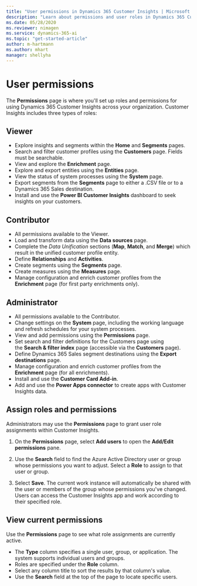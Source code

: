 ```yaml
---
title: "User permissions in Dynamics 365 Customer Insights | Microsoft Docs"
description: "Learn about permissions and user roles in Dynamics 365 Customer Insights."
ms.date: 05/28/2020
ms.reviewer: nimagen
ms.service: dynamics-365-ai
ms.topic: "get-started-article"
author: m-hartmann
ms.author: mhart
manager: shellyha
---
```


# User permissions

The **Permissions** page is where you'll set up roles and permissions for using Dynamics 365 Customer Insights across your organization. Customer Insights includes three types of roles:

## Viewer

- Explore insights and segments within the **Home** and **Segments** pages.
- Search and filter customer profiles using the **Customers** page. Fields must be searchable.
- View and explore the **Enrichment** page.
- Explore and export entities using the **Entities** page.
- View the status of system processes  using the **System** page.
- Export segments from the **Segments** page to either a .CSV file or to a Dynamics 365 Sales destination.
- Install and use the **Power BI Customer Insights** dashboard to seek insights on your customers.

## Contributor

- All permissions available to the Viewer.
- Load and transform data using the **Data sources** page.
- Complete the *Data Unification* sections (**Map**, **Match**, and **Merge**) which result in the unified customer profile entity.
- Define **Relationships** and **Activities**.
- Create segments using the **Segments** page.
- Create measures using the **Measures** page.
- Manage configuration and enrich customer profiles from the **Enrichment** page (for first party enrichments only).

## Administrator

- All permissions available to the Contributor.
- Change settings on the **System** page, including the working language and refresh schedules for your system processes.
- View and add permissions using the **Permissions** page.
- Set search and filter definitions for the Customers page using the **Search & filter index** page (accessible via the **Customers** page).
- Define Dynamics 365 Sales segment destinations using the **Export destinations** page.
- Manage configuration and enrich customer profiles from the **Enrichment** page (for all enrichments).
- Install and use the **Customer Card Add-in**.
- Add and use the **Power Apps connector** to create apps with Customer Insights data.

## Assign roles and permissions

Administrators may use the **Permissions** page to grant user role assignments within Customer Insights.

1. On the **Permissions** page, select **Add users** to open the **Add/Edit permissions** pane.

2. Use the **Search** field to find the Azure Active Directory user or group whose permissions you want to adjust. Select a **Role** to assign to that user or group.

3. Select **Save**. The current work instance will automatically be shared with the user or members of the group whose permissions you've changed. Users can access the Customer Insights app and work according to their specified role.

## View current permissions

Use the **Permissions** page to see what role assignments are currently active.

- The **Type** column specifies a single user, group, or application. The system supports individual users and groups.
- Roles are specified under the **Role** column.
- Select any column title to sort the results by that column's value.
- Use the **Search** field at the top of the page to locate specific users.
